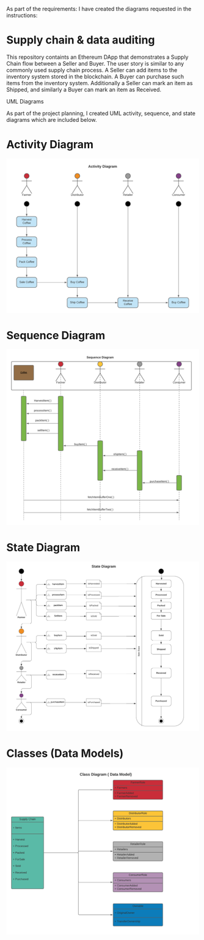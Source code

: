 As part of the requirements: I have created the diagrams requested in the instructions:


# Supply chain & data auditing

This repository containts an Ethereum DApp that demonstrates a Supply Chain flow between a Seller and Buyer. The user story is similar to any commonly used supply chain process. A Seller can add items to the inventory system stored in the blockchain. A Buyer can purchase such items from the inventory system. Additionally a Seller can mark an item as Shipped, and similarly a Buyer can mark an item as Received.

UML Diagrams

As part of the project planning, I created UML activity, sequence, and state diagrams which are included below.

# Activity Diagram
![UML Diagram](images/activity_diagram.png)



# Sequence Diagram

![UML Diagram](images/sequence_diagram.png)


# State Diagram

![UML Diagram](images/Coffeestate_diagram.png)



# Classes (Data Models)

![UML Diagram](images/class_diagram.png)

